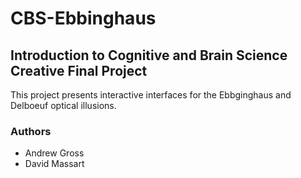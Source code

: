 # CBS-Ebbinghaus

## Introduction to Cognitive and Brain Science Creative Final Project

This project presents interactive interfaces for the Ebbginghaus and Delboeuf optical illusions.

### Authors

- Andrew Gross
- David Massart
